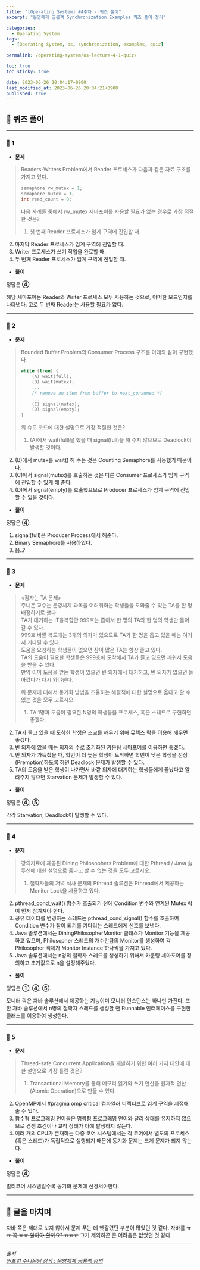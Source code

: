 ```yaml
---
title: "[Operating System] #4주차 - 퀴즈 풀이"
excerpt: "운영체제 공룡책 Synchronization Examples 퀴즈 풀이 정리"

categories:
  - Operating System
tags:
  - [Operating System, os, synchronization, examples, quiz]

permalink: /operating-system/os-lecture-4-1-quiz/

toc: true
toc_sticky: true

date: 2023-06-26 20:04:17+0900
last_modified_at: 2023-06-26 20:04:21+0900
published: true
---
```


## 👻 퀴즈 풀이

***

### 🌱 1
- **문제**

> Readers-Writers Problem에서 Reader 프로세스가 다음과 같은 자료 구조를 가지고 있다.
>
> ```c++
> semaphore rw_mutex = 1;
> semaphore mutex = 1;
> int read_count = 0;
> ```
>
> 다음 사례들 중에서 rw_mutex 세마포어를 사용할 필요가 없는 경우로 가장 적절한 것은?
>
> 1) 첫 번째 Reader 프로세스가 임게 구역에 진입할 때.   
2) 마지막 Reader 프로세스가 임계 구역에 진입할 때.   
3) Writer 프로세스가 쓰기 작업을 완료할 때.   
4) 두 번째 Reader 프로세스가 임계 구역에 진입할 때.

- **풀이**

정답은 **④**.

해당 세마포어는 Reader와 Writer 프로세스 모두 사용하는 것으로, 어떠한 모드인지를 나타낸다. 고로 두 번째 Reader는 사용할 필요가 없다.

***

### 🌱 2
- **문제**

> Bounded Buffer Problem의 Consumer Process 구조를 아래와 같이 구현했다.
>
> ```c++
> while (true) {
>     (A) wait(full);
>     (B) wait(mutex);
>     ...
>     /* remove an item from buffer to next_consumed */
>     ...
>     (C) signal(mutex);
>     (D) signal(empty);
> }
> ```
>
> 위 슈도 코드에 대한 설명으로 가장 적절한 것은?
>
> 1) (A)에서 wait(full)을 했을 때 signal(full)을 해 주지 않으므로 Deadlock이 발생할 것이다.   
2) (B)에서 mutex를 wait() 해 주는 것은 Counting Semaphore를 사용했기 때문이다.   
3) (C)에서 signal(mutex)를 호출하는 것은 다른 Consumer 프로세스가 임계 구역에 진입할 수 있게 해 준다.   
4) (D)에서 signal(empty)를 호출했으므로 Producer 프로세스가 임계 구역에 진입할 수 있을 것이다.

- **풀이**

정답은 **④**.

1) signal(full)은 Producer Process에서 해준다.   
2) Binary Semaphore를 사용하였다.   
3) 음..?

***

### 🌱 3
- **문제**

> \<잠자는 TA 문제\>   
주니온 교수는 운영체제 과목을 어려워하는 학생들을 도와줄 수 있는 TA를 한 명 배정하기로 했다.   
TA가 대기하는 IT융복합관 999호는 좁아서 한 명의 TA와 한 명의 학생만 들어갈 수 있다.   
999호 바깥 복도에는 3개의 의자가 있으므로 TA가 한 명을 돕고 있을 때는 여기서 기다릴 수 있다.   
도움을 요청하는 학생들이 없으면 잠이 많은 TA는 항상 졸고 있다.   
TA의 도움이 필요한 학생들은 999호에 도착해서 TA가 졸고 있으면 깨워서 도움을 받을 수 있다.   
만약 이미 도움을 받는 학생이 있으면 빈 의자에서 대기하고, 빈 의자가 없으면 돌아갔다가 다시 와야한다. 
>
> 위 문제에 대해서 동기화 방법을 조율하는 해결책에 대한 설명으로 옳다고 할 수 있는 것을 모두 고르시오.
>
> 1) TA 1명과 도움이 필요한 N명의 학생들을 프로세스, 혹은 스레드로 구현하면 좋겠다.   
2) TA가 졸고 있을 때 도착한 학생은 조교를 깨우기 위해 뮤텍스 락을 이용해 깨우면 좋겠다.   
3) 빈 의자에 앉을 때는 의자의 수로 초기화된 카운팅 세마포어를 이용하면 좋겠다.   
4) 빈 의자가 가득찼을 때, 학번이 더 높은 학생이 도착하면 학번이 낮은 학생을 선점(Premption)하도록 하면 Deadlock 문제가 발생할 수 있다.   
5) TA의 도움을 받은 학생이 나가면서 바깥 의자에 대기하는 학생들에게 끝났다고 알려주지 않으면 Starvation 문제가 발생할 수 있다.

- **풀이**

정답은 **④, ⑤**.

각각 Starvation, Deadlock이 발생할 수 있다.

***

### 🌱 4
- **문제**

> 강의자료에 제공된 Dining Philosophers Problem에 대한 Pthread / Java 솔루션에 대한 설명으로 옳다고 할 수 없는 것을 모두 고르시오.
>
> 1) 철학자들의 저녁 식사 문제의 Pthread 솔루션은 Pthread에서 제공하는 Monitor Lock을 사용하고 있다.   
2) pthread_cond_wait() 함수가 호출되기 전에 Condition 변수와 연계된 Mutex 락이 먼저 잠겨져야 한다.   
3) 공유 데이터를 변경하는 스레드는 pthread_cond_signal() 함수를 호출하여 Condition 변수가 참이 되기를 기다리는 스레드에게 신호를 보낸다.   
4) Java 솔루션에서는 DiningPhilosopherMonitor 클래스가 Monitor 기능을 제공하고 있으며, Philosopher 스레드의 개수만큼의 Monitor를 생성하여 각 Philosopher 객체가 Monitor Instance 하나씩을 가지고 있다.   
5) Java 솔루션에서는 n명의 철학자 스레드를 생성하기 위해서 카운팅 세마포어를 정의하고 초기값으로 n을 설정해주었다.

- **풀이**

정답은 **①, ④, ⑤**.

모니터 락은 자바 솔루션에서 제공하는 기능이며 모니터 인스턴스는 하나만 가진다. 또한 자바 솔루션에서 n명의 철학자 스레드를 생성할 땐 Runnable 인터페이스를 구현한 클래스를 이용하여 생성한다.

***

### 🌱 5
- **문제**

> Thread-safe Concurrent Application을 개발하기 위한 여러 가지 대안에 대한 설명으로 가장 틀린 것은?
>
> 1) Transactional Memory를 통해 메모리 읽기와 쓰기 연산을 원자적 연산(Atomic Operation)으로 만들 수 있다.   
2) OpenMP에서 #pragma omp critical 컴파일러 디렉티브로 임계 구역을 지정해 줄 수 있다.   
3) 함수형 프로그래밍 언어들은 명령형 프로그래밍 언어와 달리 상태를 유지하지 않으므로 경쟁 조건이나 교착 상태가 아예 발생하지 않는다.   
4) 여러 개의 CPU가 존재하는 다중 코어 시스템에서는 각 코어에서 별도의 프로세스(혹은 스레드)가 독립적으로 실행되기 때문에 동기화 문제는 크게 문제가 되지 않는다.

- **풀이**

정답은 **④**.

멀티코어 시스템일수록 동기화 문제에 신경써야한다.

***

## 👻 글을 마치며
자바 쪽은 제대로 보지 않아서 문제 푸는 데 헷갈렸던 부분이 많았던 것 같다. ~~자바를 ㅠㅠ 꼭 ㅠㅠ 알아야 할까요? ㅠㅠㅠ~~ 그거 제외하곤 큰 어려움은 없었던 것 같다.

***

_출처_   
_[인프런 주니온님 강의 : 운영체제 공룡책 강의](https://inf.run/Fbcj)_   